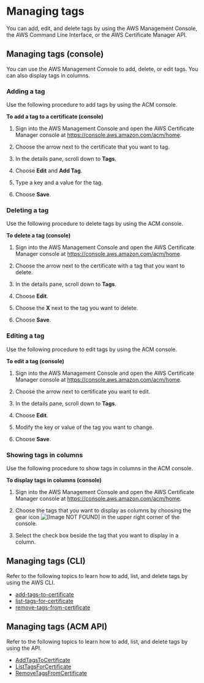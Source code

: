 # Managing tags<a name="tags-manage"></a>

You can add, edit, and delete tags by using the AWS Management Console, the AWS Command Line Interface, or the AWS Certificate Manager API\. 

## Managing tags \(console\)<a name="tags-manage-console"></a>

You can use the AWS Management Console to add, delete, or edit tags\. You can also display tags in columns\. 

### Adding a tag<a name="tags-manage-add-console"></a>

Use the following procedure to add tags by using the ACM console\. 

**To add a tag to a certificate \(console\)**

1. Sign into the AWS Management Console and open the AWS Certificate Manager console at [https://console\.aws\.amazon\.com/acm/home](https://console.aws.amazon.com/acm/home)\. 

1. Choose the arrow next to the certificate that you want to tag\. 

1. In the details pane, scroll down to **Tags**\.

1. Choose **Edit** and **Add Tag**\.

1. Type a key and a value for the tag\.

1. Choose **Save**\.

### Deleting a tag<a name="tags-manage-delete-console"></a>

Use the following procedure to delete tags by using the ACM console\. 

**To delete a tag \(console\)**

1. Sign into the AWS Management Console and open the AWS Certificate Manager console at [https://console\.aws\.amazon\.com/acm/home](https://console.aws.amazon.com/acm/home)\. 

1. Choose the arrow next to the certificate with a tag that you want to delete\. 

1. In the details pane, scroll down to **Tags**\.

1. Choose **Edit**\.

1. Choose the **X** next to the tag you want to delete\. 

1. Choose **Save**\.

### Editing a tag<a name="tags-manage-edit-console"></a>

Use the following procedure to edit tags by using the ACM console\.

**To edit a tag \(console\)**

1. Sign into the AWS Management Console and open the AWS Certificate Manager console at [https://console\.aws\.amazon\.com/acm/home](https://console.aws.amazon.com/acm/home)\. 

1. Choose the arrow next to certificate you want to edit\. 

1. In the details pane, scroll down to **Tags**\.

1. Choose **Edit**\.

1. Modify the key or value of the tag you want to change\.

1. Choose **Save**\.

### Showing tags in columns<a name="tags-manage-show-console"></a>

Use the following procedure to show tags in columns in the ACM console\.

**To display tags in columns \(console\)**

1. Sign into the AWS Management Console and open the AWS Certificate Manager console at [https://console\.aws\.amazon\.com/acm/home](https://console.aws.amazon.com/acm/home)\. 

1. Choose the tags that you want to display as columns by choosing the gear icon ![\[Image NOT FOUND\]](http://docs.aws.amazon.com/acm/latest/userguide/images/acm-gear-icon-console.png) in the upper right corner of the console\. 

1. Select the check box beside the tag that you want to display in a column\.

## Managing tags \(CLI\)<a name="tags-manage-cli"></a>

Refer to the following topics to learn how to add, list, and delete tags by using the AWS CLI\.
+  [add\-tags\-to\-certificate](https://docs.aws.amazon.com/cli/latest/reference/acm/add-tags-to-certificate.html) 
+  [list\-tags\-for\-certificate](https://docs.aws.amazon.com/cli/latest/reference/acm/list-tags-for-certificate.html) 
+  [remove\-tags\-from\-certificate](https://docs.aws.amazon.com/cli/latest/reference/acm/remove-tags-from-certificate.html) 

## Managing tags \(ACM API\)<a name="tags-manage-api"></a>

Refer to the following topics to learn how to add, list, and delete tags by using the API\.
+  [AddTagsToCertificate](https://docs.aws.amazon.com/acm/latest/APIReference/API_AddTagsToCertificate.html) 
+  [ListTagsForCertificate](https://docs.aws.amazon.com/acm/latest/APIReference/API_ListTagsForCertificate.html) 
+  [RemoveTagsFromCertificate](https://docs.aws.amazon.com/acm/latest/APIReference/API_RemoveTagsFromCertificate.html) 